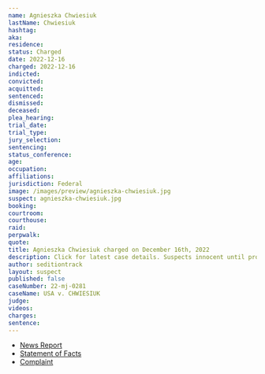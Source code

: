 ```yaml
---
name: Agnieszka Chwiesiuk
lastName: Chwiesiuk
hashtag:
aka:
residence:
status: Charged
date: 2022-12-16
charged: 2022-12-16
indicted:
convicted:
acquitted:
sentenced:
dismissed:
deceased:
plea_hearing:
trial_date:
trial_type:
jury_selection:
sentencing:
status_conference:
age:
occupation:
affiliations:
jurisdiction: Federal
image: /images/preview/agnieszka-chwiesiuk.jpg
suspect: agnieszka-chwiesiuk.jpg
booking:
courtroom:
courthouse:
raid:
perpwalk:
quote:
title: Agnieszka Chwiesiuk charged on December 16th, 2022
description: Click for latest case details. Suspects innocent until proven guilty.
author: seditiontrack
layout: suspect
published: false
caseNumber: 22-mj-0281
caseName: USA v. CHWIESIUK
judge:
videos:
charges:
sentence:
---
```

- [News Report]()
- [Statement of Facts](https://www.justice.gov/usao-dc/case-multi-defendant/file/1560296/download)
- [Complaint](https://www.justice.gov/usao-dc/case-multi-defendant/file/1560301/download)
